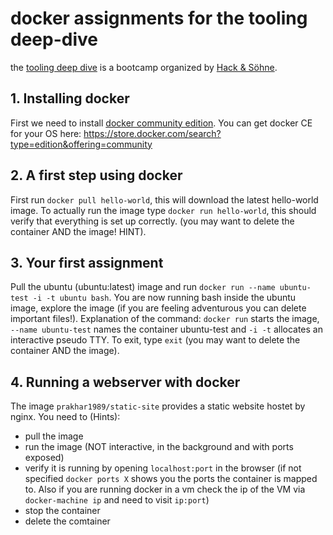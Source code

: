 # docker assignments for the tooling deep-dive

the [tooling deep dive](https://www.facebook.com/events/1705620649739179/) is a bootcamp organized by [Hack & Söhne](https://hackundsoehne.de). 

## 1. Installing docker

First we need to install [docker community edition](https://www.docker.com/community-edition). You can get docker CE for your OS here: https://store.docker.com/search?type=edition&offering=community

## 2. A first step using docker

First run `docker pull hello-world`, this will download the latest hello-world image.
To actually run the image type `docker run hello-world`, this should verify that everything is set up correctly.
(you may want to delete the container AND the image! HINT).

## 3. Your first assignment

Pull the ubuntu (ubuntu:latest) image and run `docker run --name ubuntu-test -i -t ubuntu bash`. You are now running bash inside the ubuntu image, explore the image (if you are feeling adventurous you can delete important files!).
Explanation of the command: `docker run` starts the image, `--name ubuntu-test` names the container ubuntu-test and `-i -t` allocates an interactive pseudo TTY.
To exit, type `exit` (you may want to delete the container AND the image).

## 4. Running a webserver with docker

The image `prakhar1989/static-site` provides a static website hostet by nginx.
You need to (Hints):
 - pull the image
 - run the image (NOT interactive, in the background and with ports exposed)
 - verify it is running by opening `localhost:port` in the browser (if not specified `docker ports X` shows you the ports the container is mapped to. Also if you are running docker in a vm check the ip of the VM via `docker-machine ip` and need to visit `ip:port`)
 - stop the container
 - delete the comtainer

